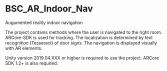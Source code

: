 # BSC_AR_Indoor_Nav

Augumented reality indoor navigation

The project contains methods where the user is navigated to the right room. 
ARCore-SDK is used for tracking. The localization is determined by text recognition (Tesseract) of door signs.
The navigation is displayed visually with AR elements.


Unity version 2019.04.XXX or higher is required to use the project. 
ARCore SDK 1.2+ is also required.
